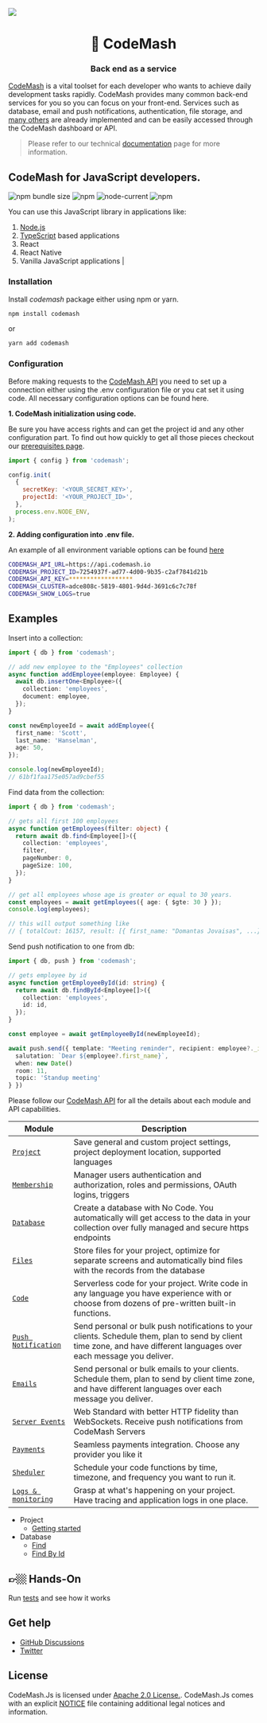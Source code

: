 ![](https://github.com/codemash-io/CodeMash.Js/workflows/CI/badge.svg?branch=master&event=push)

<h1 align="center" style="border-bottom: none;">🚀 CodeMash</h1>
<h3 align="center">Back end as a service</h3>

[CodeMash](https://codemash.io) is a vital toolset for each developer who wants to achieve daily development tasks rapidly. CodeMash provides many common back-end services for you so you can focus on your front-end. Services such as database, email and push notifications, authentication, file storage, and [many others](https://docs.codemash.io/dashboard/register-at-codemash) are already implemented and can be easily accessed through the CodeMash dashboard or API.

> Please refer to our technical [documentation](https://docs.codemash.io) page for more information.

## CodeMash for JavaScript developers.

![npm bundle size](https://img.shields.io/bundlephobia/minzip/codemash?logo=files&style=for-the-badge)
![npm](https://img.shields.io/npm/v/codemash?logo=npm&style=for-the-badge)
![node-current](https://img.shields.io/badge/Node-%3E=14-success?style=for-the-badge&logo=node)
![npm](https://img.shields.io/npm/dw/codemash?style=for-the-badge)

You can use this JavaScript library in applications like:

1. [Node.js](https://docs.codemash.io/sdk/node.js)
2. [TypeScript](https://docs.codemash.io/sdk/typescript) based applications
3. React
4. React Native
5. Vanilla JavaScript applications
   |

### Installation

Install _codemash_ package either using npm or yarn.

```bash
npm install codemash
```

or

```bash
yarn add codemash
```

### Configuration

Before making requests to the [CodeMash API](https://docs.codemash.io/api/get-started) you need to set up a connection either using the .env configuration file or you cat set it using code.
All necessary configuration options can be found here.

**1. CodeMash initialization using code.**

Be sure you have access rights and can get the project id and any other configuration part. To find out how quickly to get all those pieces checkout our [prerequisites page](https://docs.codemash.io/api/prerequisites).

```js
import { config } from 'codemash';

config.init(
  {
    secretKey: '<YOUR_SECRET_KEY>',
    projectId: '<YOUR_PROJECT_ID>',
  },
  process.env.NODE_ENV,
);
```

**2. Adding configuration into .env file.**

An example of all environment variable options can be found [here](./tests/data/config/.env.template)

```bash
CODEMASH_API_URL=https://api.codemash.io
CODEMASH_PROJECT_ID=7254937f-ad77-4d00-9b35-c2af7841d21b
CODEMASH_API_KEY=******************
CODEMASH_CLUSTER=adce808c-5819-4801-9d4d-3691c6c7c78f
CODEMASH_SHOW_LOGS=true
```

## Examples

Insert into a collection:

```ts
import { db } from 'codemash';

// add new employee to the "Employees" collection
async function addEmployee(employee: Employee) {
  await db.insertOne<Employee>({
    collection: 'employees',
    document: employee,
  });
}

const newEmployeeId = await addEmployee({
  first_name: 'Scott',
  last_name: 'Hanselman',
  age: 50,
});

console.log(newEmployeeId);
// 61bf1faa175e057ad9cbef55
```

Find data from the collection:

```ts
import { db } from 'codemash';

// gets all first 100 employees
async function getEmployees(filter: object) {
  return await db.find<Employee[]>({
    collection: 'employees',
    filter,
    pageNumber: 0,
    pageSize: 100,
  });
}

// get all employees whose age is greater or equal to 30 years.
const employees = await getEmployees({ age: { $gte: 30 } });
console.log(employees);

// this will output something like
// { totalCout: 16157, result: [{ first_name: "Domantas Jovaisas", ...}, {}, {}] }
```

Send push notification to one from db:

```ts
import { db, push } from 'codemash';

// gets employee by id
async function getEmployeeById(id: string) {
  return await db.findById<Employee[]>({
    collection: 'employees',
    id: id,
  });
}

const employee = await getEmployeeById(newEmployeeId);

await push.send({ template: "Meeting reminder", recipient: employee?._id, tokens: {
  salutation: `Dear ${employee?.first_name}`,
  when: new Date()
  room: 11,
  topic: 'Standup meeting'
} })
```

Please follow our [CodeMash API](https://docs.codemash.io/api/get-started) for all the details about each module and API capabilities.

| Module                                                                      | Description                                                                                                                                                            |
| --------------------------------------------------------------------------- | ---------------------------------------------------------------------------------------------------------------------------------------------------------------------- |
| [`Project`](https://docs.codemash.io/api/project)                           | Save general and custom project settings, project deployment location, supported languages                                                                             |
| [`Membership`](https://docs.codemash.io/api/membership)                     | Manager users authentication and authorization, roles and permissions, OAuth logins, triggers                                                                          |
| [`Database`](https://docs.codemash.io/api/database)                         | Create a database with No Code. You automatically will get access to the data in your collection over fully managed and secure https endpoints                         |
| [`Files`](https://docs.codemash.io/api/files)                               | Store files for your project, optimize for separate screens and automatically bind files with the records from the database                                            |
| [`Code`](https://docs.codemash.io/api/code)                                 | Serverless code for your project. Write code in any language you have experience with or choose from dozens of pre-written built-in functions.                         |
| [`Push Notification`](https://docs.codemash.io/api/notifications/push)      | Send personal or bulk push notifications to your clients. Schedule them, plan to send by client time zone, and have different languages over each message you deliver. |
| [`Emails`](https://docs.codemash.io/api/notifications/emails)               | Send personal or bulk emails to your clients. Schedule them, plan to send by client time zone, and have different languages over each message you deliver.             |
| [`Server Events`](https://docs.codemash.io/api/notifications/server-events) | Web Standard with better HTTP fidelity than WebSockets. Receive push notifications from CodeMash Servers                                                               |
| [`Payments`](https://docs.codemash.io/api/payments)                         | Seamless payments integration. Choose any provider you like it                                                                                                         |
| [`Sheduler`](https://docs.codemash.io/api/scheduler)                        | Schedule your code functions by time, timezone, and frequency you want to run it.                                                                                      |
| [`Logs & monitoring`](https://docs.codemash.io/api/logs)                    | Grasp at what's happening on your project. Have tracing and application logs in one place.                                                                             |

- Project
  - [Getting started](https://docs.codemash.io/api/project)
- Database
  - [Find](https://docs.codemash.io/api/database/collections/find)
  - [Find By Id](https://docs.codemash.io/api/database/collections/find-one)

## 👉🏼 Hands-On

Run [tests](./CONTRIBUTING.md#tests) and see how it works

## Get help

- [GitHub Discussions](https://github.com/codemash-io/CodeMash.Js/discussions)
- [Twitter](https://twitter.com/codemash_io)

## License

CodeMash.Js is licensed under [Apache 2.0 License.](LICENSE). CodeMash.Js comes with an explicit [NOTICE](notice) file containing additional legal notices and information.
